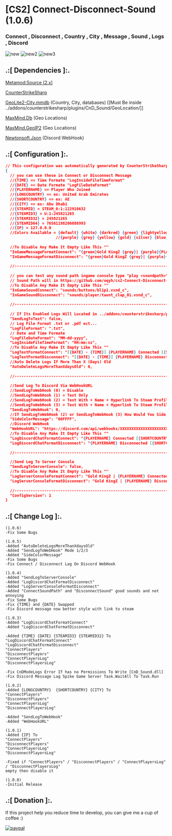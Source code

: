 # [CS2] Connect-Disconnect-Sound (1.0.6)

### Connect , Disconnect , Country , City , Message , Sound , Logs , Discord

![new](https://github.com/oqyh/cs2-Connect-Disconnect-Sound/assets/48490385/d91ed87b-15f6-412e-bb82-e1262fa5573e)
![new2](https://github.com/oqyh/cs2-Connect-Disconnect-Sound/assets/48490385/2fc00ccb-0454-47ad-ab5c-0b9b1c2fd4fb)
![new3](https://github.com/oqyh/cs2-Connect-Disconnect-Sound/assets/48490385/f7af3325-7675-4103-ba78-2a7d681ba3c2)


## .:[ Dependencies ]:.
[Metamod:Source (2.x)](https://www.sourcemm.net/downloads.php/?branch=master)

[CounterStrikeSharp](https://github.com/roflmuffin/CounterStrikeSharp/releases)

[GeoLite2-City.mmdb](https://github.com/P3TERX/GeoLite.mmdb) (Country, City, databases) [[Must Be inside ../addons/counterstrikesharp/plugins/CnD_Sound/GeoLocation/]]

[MaxMind.Db](https://www.nuget.org/packages/MaxMind.Db) (Geo Locations)

[MaxMind.GeoIP2](https://www.nuget.org/packages/MaxMind.GeoIP2) (Geo Locations)

[Newtonsoft.Json](https://www.nuget.org/packages/Newtonsoft.Json) (Discord WebHook)



## .:[ Configuration ]:.
```json
// This configuration was automatically generated by CounterStrikeSharp for plugin 'CnD_Sound', at 2024/01/05 08:54:23
{
  // you can use these in Connect or Disconnect Message
  //{TIME} == Time Formate "LogInsideFileTimeFormat"
  //{DATE} == Date Formate "LogFileDateFormat"
  //{PLAYERNAME} == Player Who Joined
  //{LONGCOUNTRY} == ex: United Arab Emirates
  //{SHORTCOUNTRY} == ex: AE
  //{CITY} == ex: Abu Dhabi
  //{STEAMID} = STEAM_0:1:122910632
  //{STEAMID3} = U:1:245821265
  //{STEAMID32} = 245821265
  //{STEAMID64} = 76561198206086993
  //{IP} = 127.0.0.0
  //Colors Available = {default} {white} {darkred} {green} {lightyellow} {lightblue} {olive} {lime} {red} {lightpurple}
                      //{purple} {grey} {yellow} {gold} {silver} {blue} {darkblue} {bluegrey} {magenta} {lightred} {orange}
  
  //To Disable Any Make It Empty Like This ""
  "InGameMessageFormatConnect": "{green}Gold KingZ {grey}| {purple}{PLAYERNAME} {lime}Connected [{SHORTCOUNTRY} - {CITY}]",
  "InGameMessageFormatDisconnect": "{green}Gold KingZ {grey}| {purple}{PLAYERNAME} {red}Disconnected [{SHORTCOUNTRY} - {CITY}]",
  
  //-----------------------------------------------------------------------------------------
  
  // you can test any sound path ingame console type "play <soundpath>"
  // Sound Path will in https://github.com/oqyh/cs2-Connect-Disconnect-Sound/blob/main/sounds/sounds.txt
  //To Disable Any Make It Empty Like This ""
  "InGameSoundConnect": "sounds/buttons/blip1.vsnd_c",
  "InGameSoundDisconnect": "sounds/player/taunt_clap_01.vsnd_c",
  
  //-----------------------------------------------------------------------------------------
  
  // If Its Enabled Logs Will Located in ../addons/counterstrikesharp/plugins/CnD_Sound/logs/
  "SendLogToText": false,
  // Log File Format .txt or .pdf ect...
  "LogFileFormat": ".txt",
  // Date and Time Formate
  "LogFileDateFormat": "MM-dd-yyyy",
  "LogInsideFileTimeFormat": "HH:mm:ss",
  //To Disable Any Make It Empty Like This ""
  "LogTextFormatConnect": "[{DATE} - {TIME}] {PLAYERNAME} Connected [{SHORTCOUNTRY} - {CITY}] [{STEAMID} - {IP}]",
  "LogTextFormatDisconnect": "[{DATE} - {TIME}] {PLAYERNAME} Disconnected [{SHORTCOUNTRY} - {CITY}] [{STEAMID64}] [{STEAMID} - {IP}]",
  //Auto Delete Logs If More Than X (Days) Old
  "AutoDeleteLogsMoreThanXdaysOld": 0,
  
  //-----------------------------------------------------------------------------------------
  
  //Send Log To Discord Via WebHookURL
  //SendLogToWebHook (0) = Disable
  //SendLogToWebHook (1) = Text Only
  //SendLogToWebHook (2) = Text With + Name + Hyperlink To Steam Profile
  //SendLogToWebHook (3) = Text With + Name + Hyperlink To Steam Profile + Profile Picture
  "SendLogToWebHook": 0,
  //If SendLogToWebHook (2) or SendLogToWebHook (3) How Would You Side Color Message To Be Check (https://www.color-hex.com/) For Colors
  "SideColorMessage": "00FFFF",
  //Discord WebHook
  "WebHookURL": "https://discord.com/api/webhooks/XXXXXXXXXXXXXXXXXXXXXXXXXXXXXXXXXXXXXXXXXXXXXXXXXXXXXX",
  //To Disable Any Make It Empty Like This ""
  "LogDiscordChatFormatConnect": "{PLAYERNAME} Connected [{SHORTCOUNTRY} - {CITY}]",
  "LogDiscordChatFormatDisconnect": "{PLAYERNAME} Disconnected [{SHORTCOUNTRY} - {CITY}]",
  
  //-----------------------------------------------------------------------------------------

  //Send Log To Server Console
  "SendLogToServerConsole": false,
  //To Disable Any Make It Empty Like This ""
  "LogServerConsoleFormatConnect": "Gold KingZ | {PLAYERNAME} Connected [{SHORTCOUNTRY} - {CITY}]",
  "LogServerConsoleFormatDisconnect": "Gold KingZ | {PLAYERNAME} Disconnected [{SHORTCOUNTRY} - {CITY}]",
  
  //-----------------------------------------------------------------------------------------
  "ConfigVersion": 1
}
```


## .:[ Change Log ]:.
```
(1.0.6)
-Fix Some Bugs

(1.0.5)
-Added "AutoDeleteLogsMoreThanXdaysOld"
-Added "SendLogToWebHook" Mode 1/2/3
-Added "SideColorMessage"
-Fix Some Bugs
-Fix Connect / Disconnect Lag On Discord WebHook

(1.0.4)
-Added "SendLogToServerConsole"
-Added "LogDiscordChatFormatDisconnect" 
-Added "LogServerConsoleFormatDisconnect"
-Added "ConnectSoundPath" and "DisconnectSound" good sounds and not annoying
-Fix Some Bugs
-Fix {TIME} and {DATE} Swapped
-Fix Discord message now better style with link to steam

(1.0.3)
-Added "LogDiscordChatFormatConnect"
-Added "LogDiscordChatFormatDisconnect" 

-Added {TIME} {DATE} {STEAMID3} {STEAMID32} To
"LogDiscordChatFormatConnect"
"LogDiscordChatFormatDisconnect" 
"ConnectPlayers"
"DisconnectPlayers"
"ConnectPlayersLog"
"DisconnectPlayersLog"

-Fix CnDModeLogs Error If has no Permissions To Write [CnD_Sound.dll]
-Fix Discord Message Lag Spike Game Server Task.WaitAll To Task.Run

(1.0.2)
-Added {LONGCOUNTRY}  {SHORTCOUNTRY} {CITY} To
"ConnectPlayers"
"DisconnectPlayers"
"ConnectPlayersLog"
"DisconnectPlayersLog"

-Added "SendLogToWebHook"
-Added "WebHookURL"

(1.0.1)
-Added {IP} To
"ConnectPlayers"
"DisconnectPlayers"
"ConnectPlayersLog"
"DisconnectPlayersLog"

-Fixed if "ConnectPlayers" / "DisconnectPlayers" / "ConnectPlayersLog" / "DisconnectPlayersLog"
empty then disable it

(1.0.0)
-Initial Release
```

## .:[ Donation ]:.

If this project help you reduce time to develop, you can give me a cup of coffee :)

[![paypal](https://www.paypalobjects.com/en_US/i/btn/btn_donateCC_LG.gif)](https://paypal.me/oQYh)
